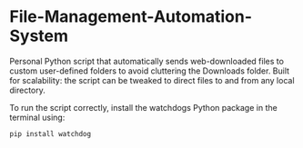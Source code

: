 # File-Management-Automation-System
Personal Python script that automatically sends web-downloaded files to custom user-defined folders to avoid cluttering the Downloads folder. Built for scalability: the script can be tweaked to direct files to and from any local directory.

To run the script correctly, install the watchdogs Python package in the terminal using:
```shell
pip install watchdog
```
